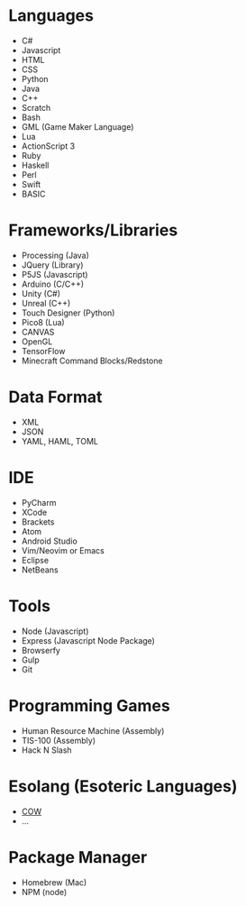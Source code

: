 # Languages
 
* C#
* Javascript
* HTML
* CSS
* Python
* Java
* C++
* Scratch
* Bash
* GML (Game Maker Language)
* Lua
* ActionScript 3
* Ruby
* Haskell
* Perl
* Swift
* BASIC
 
# Frameworks/Libraries
 
* Processing (Java)
* JQuery (Library)
* P5JS (Javascript)
* Arduino (C/C++)
* Unity (C#)
* Unreal (C++)
* Touch Designer (Python)
* Pico8 (Lua)
* CANVAS
* OpenGL
* TensorFlow
* Minecraft Command Blocks/Redstone
 
# Data Format
* XML
* JSON
* YAML, HAML, TOML
 
# IDE
 
* PyCharm
* XCode
* Brackets
* Atom
* Android Studio
* Vim/Neovim or Emacs
* Eclipse
* NetBeans
 
# Tools
 
* Node (Javascript)
* Express (Javascript Node Package)
* Browserfy
* Gulp
* Git
 
# Programming Games
 
* Human Resource Machine (Assembly)
* TIS-100 (Assembly)
* Hack N Slash
 
# Esolang (Esoteric Languages)
 
* [COW](https://esolangs.org/wiki/COW)
* ...
 
# Package Manager
* Homebrew (Mac)
* NPM (node)


